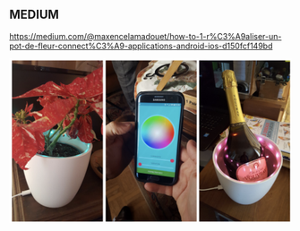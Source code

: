 ## MEDIUM

https://medium.com/@maxencelamadouet/how-to-1-r%C3%A9aliser-un-pot-de-fleur-connect%C3%A9-applications-android-ios-d150fcf149bd


![Pic](pic.png)
